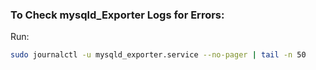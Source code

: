 ### To Check mysqld_Exporter Logs for Errors:
Run:
```sh
sudo journalctl -u mysqld_exporter.service --no-pager | tail -n 50
```
